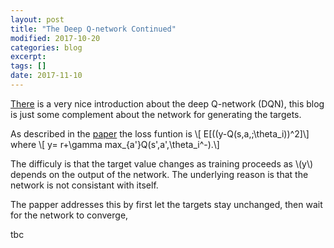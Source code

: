 ```yaml
---
layout: post
title: "The Deep Q-network Continued"
modified: 2017-10-20
categories: blog
excerpt:
tags: []
date: 2017-11-10
---
```

[There](https://jaromiru.com/2016/09/27/lets-make-a-dqn-theory/) is a very nice introduction about the deep Q-network (DQN), 
this blog is just some complement about the network for generating the targets.

As described in the [paper](https://www.nature.com/articles/nature14236.pdf) the loss funtion is 
\\[ E[((y-Q(s,a,;\theta_i))^2]\\] 
where
\\[ y= r+\gamma max_{a'}Q(s',a',\theta_i^-).\\]

The difficuly is that the target value changes as training proceeds as \\(y\\) depends on the output of the network.
The underlying reason is that the network is not consistant with itself.

The papper addresses this by first let the targets stay unchanged, then wait for the network to converge, 

tbc
